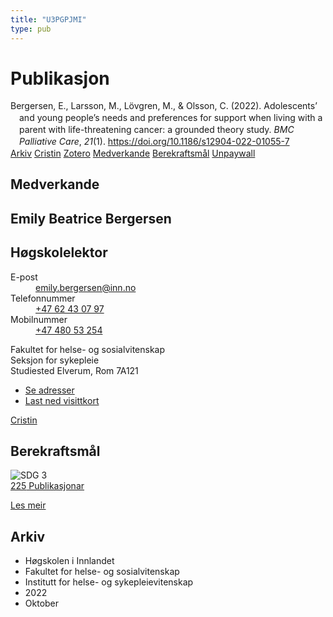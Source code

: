 ```yaml
---
title: "U3PGPJMI"
type: pub
---
```

<h1>Publikasjon</h1>
<article id="csl-bib-container-U3PGPJMI" class="csl-bib-container">
  <div class="csl-bib-body" style="line-height: 1.35; padding-left: 1em; text-indent:-1em;">
  <div class="csl-entry">Bergersen, E., Larsson, M., L&#xF6;vgren, M., &amp; Olsson, C. (2022). Adolescents&#x2019; and young people&#x2019;s needs and preferences for support when living with a parent with life-threatening cancer: a grounded theory study. <i>BMC Palliative Care</i>, <i>21</i>(1). <a href="https://doi.org/10.1186/s12904-022-01055-7">https://doi.org/10.1186/s12904-022-01055-7</a></div>
</div>
  <div class="csl-bib-buttons">
    <a href="#taxonomy-article-U3PGPJMI" class="csl-bib-button">Arkiv</a>
    <a href alt="Cristin URL" class="csl-bib-button">Cristin</a>
    <a href alt="Zotero URL" class="csl-bib-button">Zotero</a>
    <a href="#contributors-article-U3PGPJMI" class="csl-bib-button">Medverkande</a>
    <a href="#sdg-article-U3PGPJMI" class="csl-bib-button">Berekraftsmål</a>
    <a href="https://bmcpalliatcare.biomedcentral.com/counter/pdf/10.1186/s12904-022-01055-7" class="csl-bib-button">Unpaywall</a>
  </div>
  <div id="csl-bib-meta-container-U3PGPJMI"></div>
</article>
<div id="csl-bib-meta-U3PGPJMI" class="csl-bib-meta">
  <article id="contributors-article-U3PGPJMI" class="contributors-article">
    <h1>Medverkande</h1>
    <div class="personas">
<div class="vrtx-hinn-person-card">
<div class="photo">
<i class="lar la-user-circle missing-person"></i>
</div>
<div class="info">
<hgroup><h1>Emily Beatrice Bergersen</h1>
<h2>Høgskolelektor</h2>
</hgroup><dl>
<dt>E-post</dt>
<dd>
<a href="mailto:emily.bergersen@inn.no">emily.bergersen@inn.no</a>
</dd>
<dt>Telefonnummer</dt>
<dd><a href="tel:+4762430797">
+47 62 43 07 97
</a></dd>
<dt>Mobilnummer</dt>
<dd><a href="tel:+4748053254">
+47 480 53 254
</a></dd>
</dl>
<p>
Fakultet for helse- og sosialvitenskap<br>
Seksjon for sykepleie<br>
Studiested Elverum,
Rom 7A121
</p>
<ul class="vrtx-hinn-links">
<li><a href="https://www.inn.no/finn-en-ansatt/emily-bergersen.html#vrtx-hinn-addresses">Se adresser</a></li>
<li><a href="https://www.inn.no/finn-en-ansatt/emily-bergersen.html?vrtx=vcf">Last ned visittkort</a></li>
</ul>
</div>
</div>
<a href="https://app.cristin.no/persons/show.jsf?id=1471235" alt="Cristin URL" class="personas-cristin">Cristin</a>
</div>
  </article>
  <article id="sdg-article-U3PGPJMI" class="sdg-article">
    <h1>Berekraftsmål</h1>
    <div class="sdg-container"><div id="sdg3" class="sdg">
<img src="{{< params subfolder >}}images/sdg/sdg03_no.png" class="image" alt="SDG 3">
<div class="sdg-overlay">
<a href="{{< params subfolder >}}no/archive/?sdg=3#archive" class="sdg-publication-count"><span>225</span> Publikasjonar</a>
<p><a href="https://www.fn.no/om-fn/fns-baerekraftsmaal/god-helse-og-livskvalitet?lang=nno-NO" class="sdg-read-more">Les meir</a></p>
</div>
</div></div>
  </article>
  <article id="taxonomy-article-U3PGPJMI" class="taxonomy-article">
    <h1>Arkiv</h1>
    <ul>
      <li>Høgskolen i Innlandet</li>
      <li>Fakultet for helse- og sosialvitenskap</li>
      <li>Institutt for helse- og sykepleievitenskap</li>
      <li>2022</li>
      <li>Oktober</li>
    </ul>
  </article>
</div>
